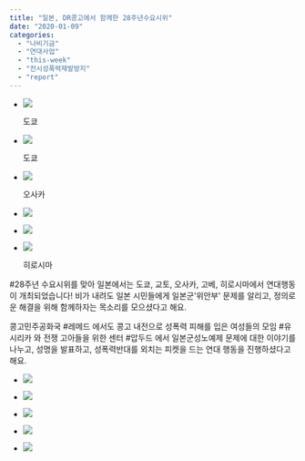 ```yaml
---
title: "일본, DR콩고에서 함께한 28주년수요시위"
date: "2020-01-09"
categories: 
  - "나비기금"
  - "연대사업"
  - "this-week"
  - "전시성폭력재발방지"
  - "report"
---
```


- ![](http://womenandwar.net/kr/wp-content/uploads/2020/01/도쿄-2.jpg)
    
    도쿄
    
- ![](http://womenandwar.net/kr/wp-content/uploads/2020/01/도쿄.jpg)
    
    도쿄
    
- ![](http://womenandwar.net/kr/wp-content/uploads/2020/01/오사카-1-1024x768.jpg)
    
    오사카
    
- ![](http://womenandwar.net/kr/wp-content/uploads/2020/01/오사카-2-1024x768.jpg)
    
- ![](http://womenandwar.net/kr/wp-content/uploads/2020/01/오사카-3-1024x768.jpg)
    
- ![](http://womenandwar.net/kr/wp-content/uploads/2020/01/히로시마-1024x683.jpg)
    
    히로시마
    

#28주년 수요시위를 맞아 일본에서는 도쿄, 교토, 오사카, 고베, 히로시마에서 연대행동이 개최되었습니다! 비가 내려도 일본 시민들에게 일본군'위안부' 문제를 알리고, 정의로운 해결을 위해 함께하자는 목소리를 모으셨다고 해요.

콩고민주공화국 #레메드 에서도 콩고 내전으로 성폭력 피해를 입은 여성들의 모임 #유시리카 와 전쟁 고아들을 위한 센터 #압두드 에서 일본군성노예제 문제에 대한 이야기를 나누고, 성명을 발표하고, 성폭력반대를 외치는 피켓을 드는 연대 행동을 진행하셨다고 해요.

- ![](http://womenandwar.net/kr/wp-content/uploads/2020/01/압두드-고아들-1024x683.png)
    
- ![](http://womenandwar.net/kr/wp-content/uploads/2020/01/마마유시리카-성명-발표-1024x682.png)
    
- ![](http://womenandwar.net/kr/wp-content/uploads/2020/01/마마유시리카-성명과-위안부-역사-소개-1024x683.png)
    
- ![](http://womenandwar.net/kr/wp-content/uploads/2020/01/마마유시리카와-압두드-고아-1024x630.png)
    
- ![](http://womenandwar.net/kr/wp-content/uploads/2020/01/성폭력반대피켓-1024x683.png)
